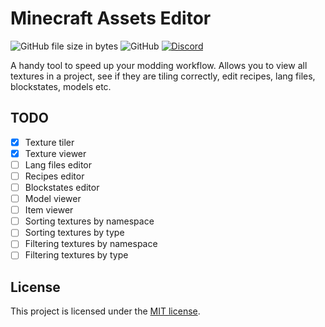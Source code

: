 # Minecraft Assets Editor

![GitHub file size in bytes](https://img.shields.io/github/repo-size/kalucky0/mc-assets-editor)
![GitHub](https://img.shields.io/github/license/kalucky0/mc-assets-editor)
[![Discord](https://img.shields.io/discord/770691727568404521.svg?logoColor=FFFFFF&logo=discord&color=7289DA)](https://discord.com/invite/wmMa47n)

A handy tool to speed up your modding workflow. Allows you to view all textures in a project, see if they are tiling correctly, edit recipes, lang files, blockstates, models etc.

## TODO
- [x] Texture tiler
- [x] Texture viewer
- [ ] Lang files editor
- [ ] Recipes editor
- [ ] Blockstates editor
- [ ] Model viewer
- [ ] Item viewer
- [ ] Sorting textures by namespace
- [ ] Sorting textures by type
- [ ] Filtering textures by namespace
- [ ] Filtering textures by type

## License
This project is licensed under the [MIT license](LICENSE.md).